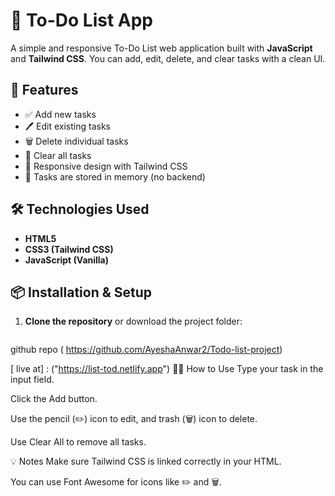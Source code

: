 # 📝 To-Do List App

A simple and responsive To-Do List web application built with **JavaScript** and **Tailwind CSS**. You can add, edit, delete, and clear tasks with a clean UI.

## 🚀 Features

- ✅ Add new tasks
- 🖊️ Edit existing tasks
- 🗑️ Delete individual tasks
- 🧹 Clear all tasks
- 📱 Responsive design with Tailwind CSS
- 💾 Tasks are stored in memory (no backend)

## 🛠️ Technologies Used

- **HTML5**
- **CSS3 (Tailwind CSS)**
- **JavaScript (Vanilla)**

## 📦 Installation & Setup

1. **Clone the repository** or download the project folder:
   ```bash
 github repo ( https://github.com/AyeshaAnwar2/Todo-list-project)

[ live at] : ("https://list-tod.netlify.app")
🧑‍💻 How to Use
Type your task in the input field.

Click the Add button.

Use the pencil (✏️) icon to edit, and trash (🗑️) icon to delete.

Use Clear All to remove all tasks.

💡 Notes
Make sure Tailwind CSS is linked correctly in your HTML.

You can use Font Awesome for icons like ✏️ and 🗑️.
